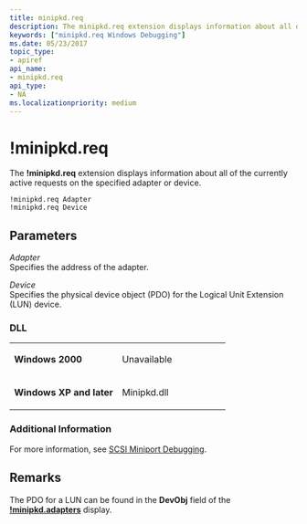```yaml
---
title: minipkd.req
description: The minipkd.req extension displays information about all of the currently active requests on the specified adapter or device.
keywords: ["minipkd.req Windows Debugging"]
ms.date: 05/23/2017
topic_type:
- apiref
api_name:
- minipkd.req
api_type:
- NA
ms.localizationpriority: medium
---
```


# !minipkd.req


The **!minipkd.req** extension displays information about all of the currently active requests on the specified adapter or device.

```dbgcmd
!minipkd.req Adapter 
!minipkd.req Device 
```

## <span id="Parameters"></span><span id="parameters"></span><span id="PARAMETERS"></span>Parameters


<span id="_______Adapter______"></span><span id="_______adapter______"></span><span id="_______ADAPTER______"></span> *Adapter*   
Specifies the address of the adapter.

<span id="_______Device______"></span><span id="_______device______"></span><span id="_______DEVICE______"></span> *Device*   
Specifies the physical device object (PDO) for the Logical Unit Extension (LUN) device.

### <span id="DLL"></span><span id="dll"></span>DLL

<table>
<colgroup>
<col width="50%" />
<col width="50%" />
</colgroup>
<tbody>
<tr class="odd">
<td align="left"><p><strong>Windows 2000</strong></p></td>
<td align="left"><p>Unavailable</p></td>
</tr>
<tr class="even">
<td align="left"><p><strong>Windows XP and later</strong></p></td>
<td align="left"><p>Minipkd.dll</p></td>
</tr>
</tbody>
</table>

 

### <span id="Additional_Information"></span><span id="additional_information"></span><span id="ADDITIONAL_INFORMATION"></span>Additional Information

For more information, see [SCSI Miniport Debugging](scsi-miniport-debugging.md).

Remarks
-------

The PDO for a LUN can be found in the **DevObj** field of the [**!minipkd.adapters**](-minipkd-adapters.md) display.

 

 





